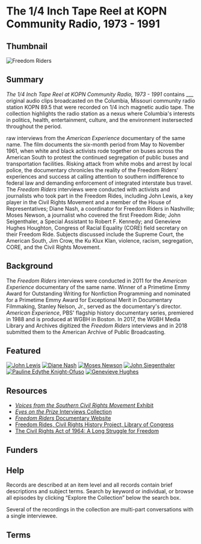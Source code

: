 # The 1/4 Inch Tape Reel at KOPN Community Radio, 1973 - 1991

## Thumbnail

![Freedom Riders](https://s3.amazonaws.com/americanarchive.org/special-collections/AX0004_Freedom_Riders.jpg "Freedom Riders")

## Summary

<em>The 1/4 Inch Tape Reel at KOPN Community Radio, 1973 - 1991</em> contains ___ original audio clips broadcasted on the Columbia, Missouri community radio station KOPN 89.5 that were recorded on 1/4 inch magnetic audio tape. The collection highlights the radio station as a nexus where Columbia's interests in politics, health, entertainment, culture, and the environment instersected throughout the period.      

raw interviews from the <em>American Experience</em> documentary of the same name. The film documents the six-month period from May to November 1961, when white and black activists rode together on buses across the American South to protest the continued segregation of public buses and transportation facilities. Risking attack from white mobs and arrest by local police, the documentary chronicles the reality of the Freedom Riders' experiences and success at calling attention to southern indifference to federal law and demanding enforcement of integrated interstate bus travel. The <em>Freedom Riders</em> interviews were conducted with activists and journalists who took part in the Freedom Rides, including John Lewis, a key player in the Civil Rights Movement and a member of the House of Representatives; Diane Nash, a coordinator for Freedom Riders in Nashville; Moses Newson, a journalist who covered the first Freedom Ride; John Seigenthaler, a Special Assistant to Robert F. Kennedy; and Genevieve Hughes Houghton, Congress of Racial Equality (CORE) field secretary on their Freedom Ride. Subjects discussed include the Supreme Court, the American South, Jim Crow, the Ku Klux Klan, violence, racism, segregation, CORE, and the Civil Rights Movement.

## Background

The <em>Freedom Riders</em> interviews were conducted in 2011 for the <em>American Experience</em> documentary of the same name. Winner of a Primetime Emmy Award for Outstanding Writing for Nonfiction Programming and nominated for a Primetime Emmy Award for Exceptional Merit in Documentary Filmmaking, Stanley Nelson, Jr., served as the documentary's director. <em>American Experience</em>, PBS' flagship history documentary series, premiered in 1988 and is produced at WGBH in Boston. In 2017, the WGBH Media Library and Archives digitized the <em>Freedom Riders</em> interviews and in 2018 submitted them to the American Archive of Public Broadcasting.

## Featured

[![John Lewis](https://s3.amazonaws.com/americanarchive.org/special-collections/cpb-aacip_15-tx3513w36f.jpg)](/catalog/cpb-aacip_15-tx3513w36f)
[![Diane Nash](https://s3.amazonaws.com/americanarchive.org/special-collections/cpb-aacip_15-2f7jq0tn9b.jpg)](/catalog/cpb-aacip_15-2f7jq0tn9b)
[![Moses Newson](https://s3.amazonaws.com/americanarchive.org/special-collections/cpb-aacip_15-b27pn8zb5z.jpg)](/catalog/cpb-aacip_15-b27pn8zb5z)
[![John Siegenthaler](https://s3.amazonaws.com/americanarchive.org/special-collections/cpb-aacip_15-mc8rb6x31v.jpg)](/catalog/cpb-aacip_15-mc8rb6x31v)
[![Pauline Edythe Knight-Ofuso](https://s3.amazonaws.com/americanarchive.org/special-collections/cpb-aacip_15-gt5fb4xm7n.jpg)](/catalog/cpb-aacip_15-gt5fb4xm7n)
[![Genevieve Hughes](https://s3.amazonaws.com/americanarchive.org/special-collections/cpb-aacip_15-jd4pk08218.jpg)](/catalog/cpb-aacip_15-jd4pk08218)

## Resources

- [<em>Voices from the Southern Civil Rights Movement</em> Exhibit](http://americanarchive.org/exhibits/civil-rights)
- [<em>Eyes on the Prize</em> Interviews Collection](http://americanarchive.org/special_collections/eotp-i-interviews)
- [<em>Freedom Riders</em> Documentary Website](http://www.pbs.org/wgbh/americanexperience/films/freedomriders/) 
- [Freedom Rides, Civil Rights History Project, Library of Congress](https://www.loc.gov/collections/civil-rights-history-project/?fa=subject%3Afreedom+rides)
- [The Civil Rights Act of 1964: A Long Struggle for Freedom](https://www.loc.gov/exhibits/civil-rights-act/index.html)

## Funders

## Help

Records are described at an item level and all records contain brief descriptions and subject terms. Search by keyword or individual, or browse all episodes by clicking “Explore the Collection” below the search box. 

Several of the recordings in the collection are multi-part conversations with a single interviewee.

## Terms


